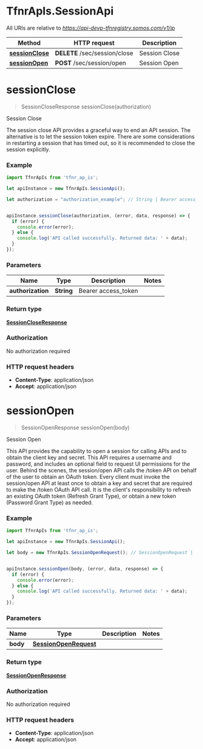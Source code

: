 # TfnrApIs.SessionApi

All URIs are relative to *https://api-devp-tfnregistry.somos.com/v1/ip*

Method | HTTP request | Description
------------- | ------------- | -------------
[**sessionClose**](SessionApi.md#sessionClose) | **DELETE** /sec/session/close | Session Close
[**sessionOpen**](SessionApi.md#sessionOpen) | **POST** /sec/session/open | Session Open


<a name="sessionClose"></a>
# **sessionClose**
> SessionCloseResponse sessionClose(authorization)

Session Close

The session close API provides a graceful way to end an API session. The alternative is to let the session token expire. There are some considerations in restarting a session that has timed out, so it is recommended to close the session explicitly. 

### Example
```javascript
import TfnrApIs from 'tfnr_ap_is';

let apiInstance = new TfnrApIs.SessionApi();

let authorization = "authorization_example"; // String | Bearer access_token


apiInstance.sessionClose(authorization, (error, data, response) => {
  if (error) {
    console.error(error);
  } else {
    console.log('API called successfully. Returned data: ' + data);
  }
});
```

### Parameters

Name | Type | Description  | Notes
------------- | ------------- | ------------- | -------------
 **authorization** | **String**| Bearer access_token | 

### Return type

[**SessionCloseResponse**](SessionCloseResponse.md)

### Authorization

No authorization required

### HTTP request headers

 - **Content-Type**: application/json
 - **Accept**: application/json

<a name="sessionOpen"></a>
# **sessionOpen**
> SessionOpenResponse sessionOpen(body)

Session Open

This API provides the capability to open a session for calling APIs and to obtain the client key and secret. This API requires a username and password, and includes an optional field to request UI permissions for the user. Behind the scenes, the session/open API calls the /token API on behalf of the user to obtain an OAuth token. Every client must invoke the session/open API at least once to obtain a key and secret that are required to make the /token OAuth API call. It is the client&#39;s responsibility to refresh an existing OAuth token (Refresh Grant Type), or obtain a new token (Password Grant Type) as needed.

### Example
```javascript
import TfnrApIs from 'tfnr_ap_is';

let apiInstance = new TfnrApIs.SessionApi();

let body = new TfnrApIs.SessionOpenRequest(); // SessionOpenRequest | 


apiInstance.sessionOpen(body, (error, data, response) => {
  if (error) {
    console.error(error);
  } else {
    console.log('API called successfully. Returned data: ' + data);
  }
});
```

### Parameters

Name | Type | Description  | Notes
------------- | ------------- | ------------- | -------------
 **body** | [**SessionOpenRequest**](SessionOpenRequest.md)|  | 

### Return type

[**SessionOpenResponse**](SessionOpenResponse.md)

### Authorization

No authorization required

### HTTP request headers

 - **Content-Type**: application/json
 - **Accept**: application/json

